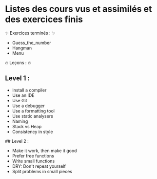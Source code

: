 # Listes des cours vus et assimilés et des exercices finis

:sparkles: Exercices terminés : :sparkles:
   - Guess_the_number
   - Hangman
   - Menu

:fire: Leçons : :fire:

## Level 1 :

   - Install a compiler
   - Use an IDE
   - Use Git
   - Use a debugger
   - Use a formatting tool
   - Use static analysers
   - Naming
   - Stack vs Heap
   - Consistency in style

## Level 2 :

   - Make it work, then make it good
   - Prefer free functions
   - Write small functions
   - DRY: Don't repeat yourself
   - Split problems in small pieces

